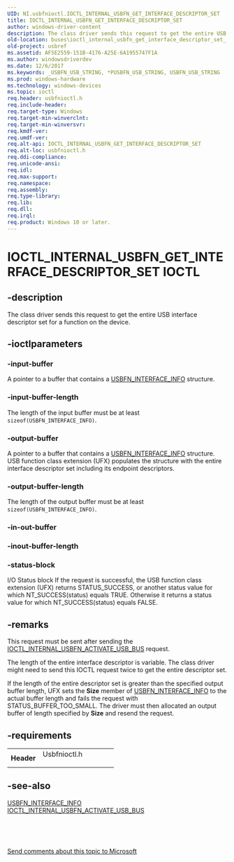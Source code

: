 ```yaml
---
UID: NI.usbfnioctl.IOCTL_INTERNAL_USBFN_GET_INTERFACE_DESCRIPTOR_SET
title: IOCTL_INTERNAL_USBFN_GET_INTERFACE_DESCRIPTOR_SET
author: windows-driver-content
description: The class driver sends this request to get the entire USB interface descriptor set for a function on the device.
old-location: buses\ioctl_internal_usbfn_get_interface_descriptor_set_.htm
old-project: usbref
ms.assetid: AF5E2559-151B-4176-A25E-6A1955747F1A
ms.author: windowsdriverdev
ms.date: 12/6/2017
ms.keywords: _USBFN_USB_STRING, *PUSBFN_USB_STRING, USBFN_USB_STRING
ms.prod: windows-hardware
ms.technology: windows-devices
ms.topic: ioctl
req.header: usbfnioctl.h
req.include-header: 
req.target-type: Windows
req.target-min-winverclnt: 
req.target-min-winversvr: 
req.kmdf-ver: 
req.umdf-ver: 
req.alt-api: IOCTL_INTERNAL_USBFN_GET_INTERFACE_DESCRIPTOR_SET
req.alt-loc: usbfnioctl.h
req.ddi-compliance: 
req.unicode-ansi: 
req.idl: 
req.max-support: 
req.namespace: 
req.assembly: 
req.type-library: 
req.lib: 
req.dll: 
req.irql: 
req.product: Windows 10 or later.
---
```


# IOCTL_INTERNAL_USBFN_GET_INTERFACE_DESCRIPTOR_SET IOCTL



## -description
The class driver sends this request to get the entire USB interface descriptor set for a function on the device.



## -ioctlparameters

### -input-buffer
A pointer to a buffer that contains a <a href="buses.usbfn_interface_info">USBFN_INTERFACE_INFO</a> structure. 


### -input-buffer-length
The length of the input buffer must be at least <code>sizeof(USBFN_INTERFACE_INFO)</code>.


### -output-buffer
A pointer to a buffer that contains a <a href="buses.usbfn_interface_info">USBFN_INTERFACE_INFO</a> structure. USB function class extension (UFX) populates the structure with the entire interface descriptor set including its endpoint descriptors.


### -output-buffer-length
The length of the output buffer must be at least <code>sizeof(USBFN_INTERFACE_INFO)</code>. 


### -in-out-buffer

<text></text>

### -inout-buffer-length

<text></text>

### -status-block
I/O Status block
If the request is successful, the USB function class extension (UFX) returns STATUS_SUCCESS, or another status value for which NT_SUCCESS(status) equals TRUE. Otherwise it returns a status value for which NT_SUCCESS(status) equals FALSE. 


## -remarks
This request must be sent after sending the <a href="..\usbfnioctl\ni-usbfnioctl-ioctl_internal_usbfn_activate_usb_bus.md">IOCTL_INTERNAL_USBFN_ACTIVATE_USB_BUS</a> request.

The length of the entire interface descriptor is variable. The class driver might need to send this IOCTL request twice to get the entire descriptor set.

If the length of the entire descriptor set is greater than the  specified output buffer length, UFX sets the <b>Size</b> member of <a href="buses.usbfn_interface_info">USBFN_INTERFACE_INFO</a> to the actual buffer length and fails the request with STATUS_BUFFER_TOO_SMALL. The driver must then allocated an output buffer of length specified by <b>Size</b> and resend the request. 


## -requirements
<table>
<tr>
<th width="30%">
Header

</th>
<td width="70%">
<dl>
<dt>Usbfnioctl.h</dt>
</dl>
</td>
</tr>
</table>

## -see-also
<dl>
<dt>
<a href="buses.usbfn_interface_info">USBFN_INTERFACE_INFO</a>
</dt>
<dt>
<a href="..\usbfnioctl\ni-usbfnioctl-ioctl_internal_usbfn_activate_usb_bus.md">IOCTL_INTERNAL_USBFN_ACTIVATE_USB_BUS</a>
</dt>
</dl>
 

 

<a href="mailto:wsddocfb@microsoft.com?subject=Documentation%20feedback [usbref\buses]:%20IOCTL_INTERNAL_USBFN_GET_INTERFACE_DESCRIPTOR_SET control code%20 RELEASE:%20(12/6/2017)&amp;body=%0A%0APRIVACY STATEMENT%0A%0AWe use your feedback to improve the documentation. We don't use your email address for any other purpose, and we'll remove your email address from our system after the issue that you're reporting is fixed. While we're working to fix this issue, we might send you an email message to ask for more info. Later, we might also send you an email message to let you know that we've addressed your feedback.%0A%0AFor more info about Microsoft's privacy policy, see http://privacy.microsoft.com/en-us/default.aspx." title="Send comments about this topic to Microsoft">Send comments about this topic to Microsoft</a>

